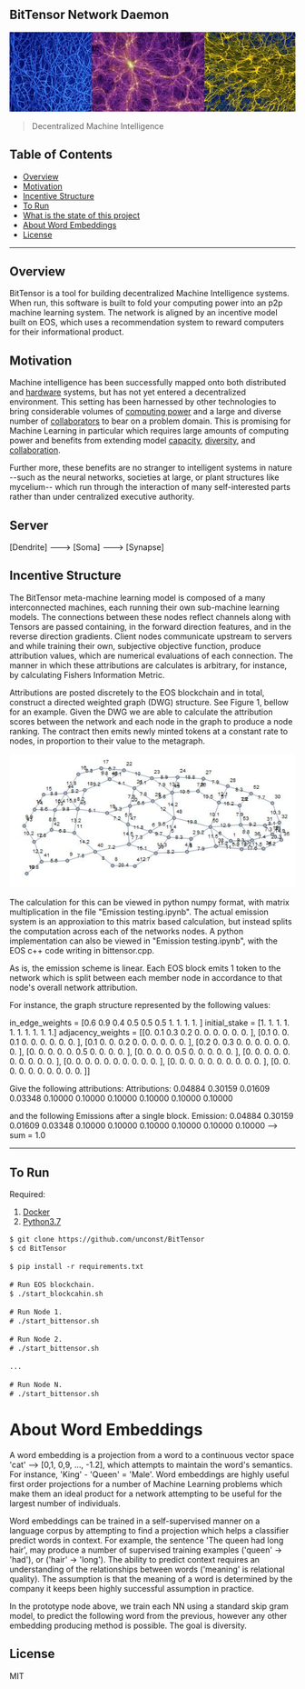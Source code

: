 ## BitTensor Network Daemon

<img src="assets/mycellium.jpeg">

> Decentralized Machine Intelligence

## Table of Contents

- [Overview](#overview)
- [Motivation](#motivation)
- [Incentive Structure](#incentivestructure)
- [To Run](#torun)
- [What is the state of this project](#project-state)
- [About Word Embeddings](#word-embeddings)
- [License](#license)

---

## Overview

BitTensor is a tool for building decentralized Machine Intelligence systems. When run, this software is built to fold your computing power into an p2p machine learning system. The network is aligned by an incentive model built on EOS, which uses a recommendation system to reward computers for their informational product.

## Motivation

Machine intelligence has been successfully mapped onto both distributed and [hardware](https://knowm.org/) systems, but has not yet entered a decentralized environment. This setting has been harnessed by other technologies to bring considerable volumes of [computing power](https://digiconomist.net/bitcoin-energy-consumption) and a large and diverse number of [collaborators](https://en.wikipedia.org/wiki/BitTorrent) to bear on a problem domain. This is promising for Machine Learning in particular which requires large amounts of computing power and benefits from extending model [capacity](https://arxiv.org/abs/1701.06538), [diversity](https://arxiv.org/pdf/1611.05725.pdf), and [collaboration](https://en.wikipedia.org/wiki/Ensemble_learning).

Further more, these benefits are no stranger to intelligent systems in nature --such as the neural networks, societies at large, or plant structures like mycelium-- which run through the interaction of many self-interested parts rather than under centralized executive authority.

## Server

[Dendrite] ---> [Soma] ---> [Synapse]

## Incentive Structure     

The BitTensor meta-machine learning model is composed of a many interconnected machines, each running their own sub-machine learning models. The connections between these nodes reflect channels along with Tensors are passed containing, in the forward direction features, and in the reverse direction gradients. Client nodes communicate upstream to servers and while training their own, subjective objective function, produce attribution values, which are numerical evaluations of each connection. The manner in which these attributions are calculates is arbitrary, for instance, by calculating Fishers Information Metric.

Attributions are posted discretely to the EOS blockchain and in total, construct a directed weighted graph (DWG) structure. See Figure 1, bellow for an example. Given the DWG we are able to calculate the attribution scores between the network and each node in the graph to produce a node ranking. The contract then emits newly minted tokens at a constant rate to nodes, in proportion to their value to the metagraph.

<img src="assets/weboftrust.jpg">

The calculation for this can be viewed in python numpy format, with matrix multiplication in the file "Emission testing.ipynb". The actual emission system is an approxiation to this matrix based calculation, but instead splits the computation across each of the networks nodes. A python implementation can also be viewed in "Emission testing.ipynb", with the EOS c++ code writing in bittensor.cpp.

As is, the emission scheme is linear. Each EOS block emits 1 token to the network which is split between each member node in accordance to that node's overall network attribution.

For instance, the graph structure represented by the following values:

in_edge_weights = [0.6 0.9 0.4 0.5 0.5  0.5 1. 1.  1.  1. ]
initial_stake = [1. 1. 1. 1. 1. 1. 1. 1. 1. 1.]
adjacency_weights =
[[0. 0.1 0.3 0.2 0.  0.  0.  0.  0.  0. ],
[0.1 0.  0.  0.1 0.  0.  0.  0.  0.  0. ],
[0.1 0.  0.  0.2 0.  0.  0.  0.  0.  0. ],
[0.2 0.  0.3 0.  0.  0.  0.  0.  0.  0. ],
[0.  0.  0.  0.  0.  0.5  0.  0.  0.  0. ],
[0.  0.  0.  0.  0.5  0.  0.  0.  0.  0. ],
[0.  0.  0.  0.  0.  0.  0.  0.  0.  0. ],
[0.  0.  0.  0.  0.  0.  0.  0.  0.  0. ],
[0.  0.  0.  0.  0.  0.  0.  0.  0.  0. ],
[0.  0.  0.  0.  0.  0.  0.  0.  0.  0. ]]

Give the following attributions:
Attributions: 0.04884 0.30159 0.01609 0.03348 0.10000 0.10000 0.10000 0.10000 0.10000 0.10000

and the following Emissions after a single block.
Emission: 0.04884 0.30159 0.01609 0.03348 0.10000 0.10000 0.10000 0.10000 0.10000 0.10000  --> sum = 1.0

---

## To Run

Required:
1. [Docker](https://docs.docker.com/install/)
1. [Python3.7](https://realpython.com/installing-python/)

```
$ git clone https://github.com/unconst/BitTensor
$ cd BitTensor

$ pip install -r requirements.txt

# Run EOS blockchain.
$ ./start_blockcahin.sh

# Run Node 1.
# ./start_bittensor.sh

# Run Node 2.
# ./start_bittensor.sh

...

# Run Node N.
# ./start_bittensor.sh

```

# About Word Embeddings

A word embedding is a projection from a word to a continuous vector space 'cat' --> [0,1, 0,9, ..., -1.2], which attempts to maintain the word's semantics. For instance, 'King' - 'Queen' = 'Male'. Word embeddings are highly useful first order projections for a number of Machine Learning problems which make them an ideal product for a network attempting to be useful for the largest number of individuals.

Word embeddings can be trained in a self-supervised manner on a language corpus by attempting to find a projection which helps a classifier predict words in context. For example, the sentence 'The queen had long hair', may produce a number of supervised training examples ('queen' -> 'had'), or ('hair' -> 'long'). The ability to predict context requires an understanding of the relationships between words ('meaning' is relational quality). The assumption is that the meaning of a word is determined by the company it keeps been highly successful assumption in practice.

In the prototype node above, we train each NN using a standard skip gram model, to predict the following word from the previous, however any other embedding producing method is possible. The goal is diversity.

## License

MIT

